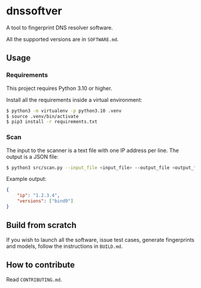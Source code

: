 # dnssoftver

A tool to fingerprint DNS resolver software.

All the supported versions are in `SOFTWARE.md`.

## Usage

### Requirements

This project requires Python 3.10 or higher. 

Install all the requirements inside a virtual environment:

```bash
$ python3 -m virtualenv -p python3.10 .venv
$ source .venv/bin/activate
$ pip3 install -r requirements.txt
```

### Scan

The input to the scanner is a text file with one IP address per line. The output is a JSON file:

```bash
$ python3 src/scan.py --input_file <input_file> --output_file <output_file> --granularity [vendor,major,minor,build] --threads <num_of_threads>
```

Example output:

```json
{
    "ip": "1.2.3.4",
    "versions": ["bind9"]
}
```

## Build from scratch

If you wish to launch all the software, issue test cases, generate fingerprints and models, follow the instructions in `BUILD.md`.

## How to contribute

Read `CONTRIBUTING.md`.
